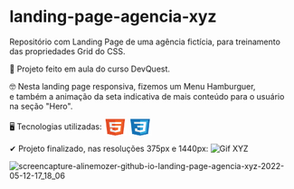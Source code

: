 # landing-page-agencia-xyz
Repositório com Landing Page de uma agência fictícia, para treinamento das propriedades Grid do CSS.

📝 Projeto feito em aula do curso DevQuest.

🤓 Nesta landing page responsiva, fizemos um Menu Hamburguer, <br>e também a animação da seta indicativa de mais conteúdo para o usuário na seção "Hero".

🖥 Tecnologias utilizadas:
  <img align="center" alt="HTML" height="30" width="40" src="https://raw.githubusercontent.com/devicons/devicon/master/icons/html5/html5-original.svg">
  <img align="center" alt="CSS" height="30" width="40" src="https://raw.githubusercontent.com/devicons/devicon/master/icons/css3/css3-original.svg">
   
✔ Projeto finalizado, nas resoluções 375px e 1440px:
![Gif XYZ](https://user-images.githubusercontent.com/97855964/168161826-d6ae8630-a21a-4410-8aa8-4a7b6f4c95e1.gif)

![screencapture-alinemozer-github-io-landing-page-agencia-xyz-2022-05-12-17_18_06](https://user-images.githubusercontent.com/97855964/168160975-c7d86e50-6466-43ab-90c6-28f5cf9fc7af.png)
